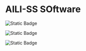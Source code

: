 # AILI-SS SOftware

![Static Badge](https://img.shields.io/badge/lang-español-red?style=social)

![Static Badge](https://img.shields.io/badge/lang-galego-blue?style=social)

![Static Badge](https://img.shields.io/badge/lang-english-red?style=social)
